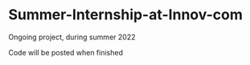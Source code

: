 # Summer-Internship-at-Innov-com
Ongoing project, during summer 2022

Code will be posted when finished 
